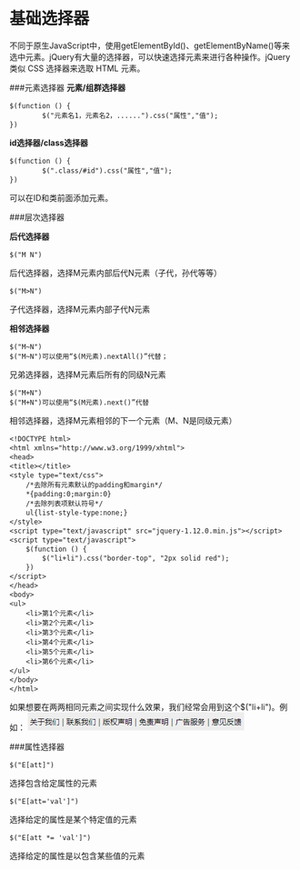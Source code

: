 基础选择器
===================
不同于原生JavaScript中，使用getElementById()、getElementByName()等来选中元素。jQuery有大量的选择器，可以快速选择元素来进行各种操作。jQuery 类似 CSS 选择器来选取 HTML 元素。


###元素选择器
**元素/组群选择器**


    $(function () {
            $("元素名1，元素名2，......").css("属性","值");
    })

**id选择器/class选择器**

    $(function () {
            $(".class/#id").css("属性","值");
    })
可以在ID和类前面添加元素。


###层次选择器

**后代选择器**
    
    $("M N")	
后代选择器，选择M元素内部后代N元素（子代，孙代等等）

    $("M>N")	
子代选择器，选择M元素内部子代N元素

**相邻选择器**

    $("M~N")
    $("M~N")可以使用“$(M元素).nextAll()”代替；

兄弟选择器，选择M元素后所有的同级N元素

    $("M+N")
    $("M+N")可以使用“$(M元素).next()”代替	
相邻选择器，选择M元素相邻的下一个元素（M、N是同级元素）

    <!DOCTYPE html>
    <html xmlns="http://www.w3.org/1999/xhtml">
    <head>
    <title></title>
    <style type="text/css">
        /*去除所有元素默认的padding和margin*/
        *{padding:0;margin:0}
        /*去除列表项默认符号*/
        ul{list-style-type:none;}
    </style>
    <script type="text/javascript" src="jquery-1.12.0.min.js"></script>
    <script type="text/javascript">
        $(function () {
            $("li+li").css("border-top", "2px solid red");
        })
    </script>
    </head>
    <body>
    <ul>
        <li>第1个元素</li>
        <li>第2个元素</li>
        <li>第3个元素</li>
        <li>第4个元素</li>
        <li>第5个元素</li>
        <li>第6个元素</li>
    </ul>
    </body>
    </html>
如果想要在两两相同元素之间实现什么效果，我们经常会用到这个$("li+li")。例如：
![](./相关文件/2.1.png)

###属性选择器

    $("E[att]")
选择包含给定属性的元素

    $("E[att='val']")
选择给定的属性是某个特定值的元素

    $("E[att *= 'val']")
选择给定的属性是以包含某些值的元素


  [1]: /file/view/images%2FHTML--CSS--JS%2FjQuery%2F%E7%9B%B8%E5%85%B3%E6%96%87%E4%BB%B6%2F2.1.png